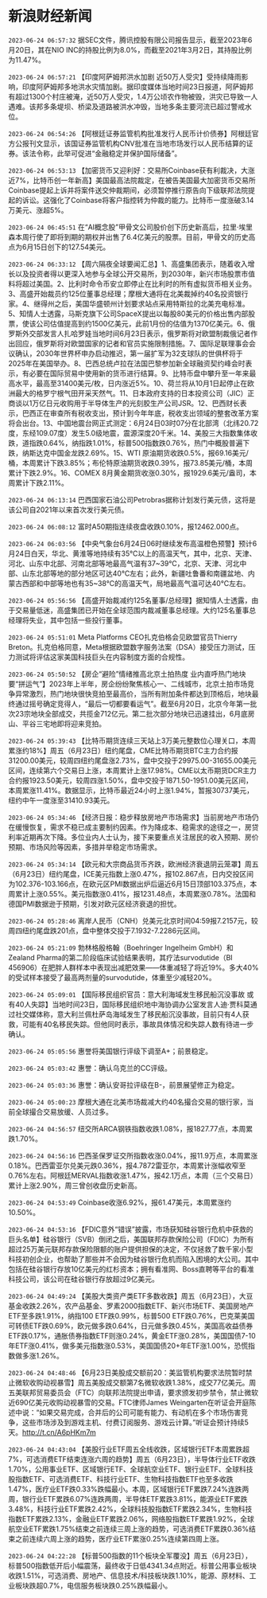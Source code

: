 # 新浪财经新闻
`2023-06-24 06:57:32` 据SEC文件，腾讯控股有限公司报告显示，截至2023年6月20日，其在NIO INC的持股比例为8.0%，而截至2021年3月2日，其持股比例为11.47%。

`2023-06-24 06:57:21` 【印度阿萨姆邦洪水加剧 近50万人受灾】受持续降雨影响，印度阿萨姆邦多地洪水灾情加剧。据印度媒体当地时间23日报道，阿萨姆邦有超过1300个村庄被淹，近50万人受灾，1.4万公顷农作物被毁，洪灾已导致一人遇难。该邦多条堤坝、桥梁及道路被洪水冲毁，当地多条主要河流已超过警戒水位。

`2023-06-24 06:54:26` 【阿根廷证券监管机构批准发行人民币计价债券】阿根廷官方公报刊文显示，该国证券监管机构CNV批准在当地市场发行以人民币结算的证券。该法令称，此举可促进“金融稳定并保护国际储备”。

`2023-06-24 06:53:13` 【加密货币又迎利好：交易所Coinbase获有利裁决，大涨近7%，比特币创一年新高】美国最高法院裁定，在被告美国最大加密货币交易所Coinbase提起上诉并将案件送交仲裁期间，必须暂停推行原告向下级联邦法院提起的诉讼。这强化了Coinbase将客户指控转为仲裁的能力。比特币一度涨破3.14万美元、涨超5%。

`2023-06-24 06:45:51` 在“AI概念股”甲骨文公司股价创下历史新高后，拉里·埃里森本周行使了即将到期的期权并出售了6.4亿美元的股票。目前，甲骨文的历史高点为6月15日创下的127.54美元。

`2023-06-24 06:33:12` 【周六隔夜全球要闻汇总】1、高盛集团表示，随着收入增长以及投资者得以更深入地参与全球公开交易所，到2030年，新兴市场股票市值料将超过美国。2、比利时命令币安立即停止在比利时的所有虚拟货币相关业务。3、高盛开始裁员约125位董事总经理；摩根大通将在北美裁掉约40名投资银行家。4、继得州之后，美国华盛顿州计划要求站点采用特斯拉的北美充电标准。5、知情人士透露，马斯克旗下公司SpaceX提出以每股80美元的价格出售内部股票，使该公司估值提高到约1500亿美元，此前1月份的估值为1370亿美元。6、俄罗斯外交部发言人扎哈罗娃当地时间6月23日表示，俄罗斯将对欧盟制裁俄记者作出回应，俄罗斯将对欧盟国家的记者和官员实施限制措施。7、国际足联理事会会议确认，2030年世界杯申办启动推迟，第一届扩军为32支球队的世俱杯将于2025年在美国举办。8、巴西总统卢拉在法国巴黎参加新全球融资契约峰会时表示，有必要在国际贸易中使用新的货币进行结算。9、比特币盘中攀升至一年来最高水平，最高至31400美元/枚，日内涨近5%。10、荷兰将从10月1日起停止在欧洲最大的格罗宁根气田开采天然气。11、日本政府支持的日本投资公司（JIC）正商谈以1万亿日元收购用于半导体生产的光刻胶生产公司JSR。12、巴西财长表示，巴西正在审查所有税收支出，预计到今年年底，税收支出领域的整套改革方案将会出台。13、中国地震台网正式测定：6月24日03时07分在北部湾（北纬20.72度，东经109.07度）发生5.0级地震，震源深度20千米。14、美股三大指数集体收跌，道指跌0.64%，纳指跌1.01%，标普500指数跌0.76%，热门中概股普遍下跌，纳斯达克中国金龙跌2.69%。15、WTI 原油期货收跌0.5%，报69.16美元/桶，本周累计下跌3.85%；布伦特原油期货收跌0.39%，报73.85美元/桶，本周累计下跌2.9%。16、COMEX 8月黄金期货收涨0.30%，报1929.6美元/盎司，本周累计下跌2.11%。

`2023-06-24 06:13:14` 巴西国家石油公司Petrobras据称计划发行美元债，这将是该公司自2021年以来首次发行美元债。

`2023-06-24 06:08:12` 富时A50期指连续夜盘收跌0.10%，报12462.000点。

`2023-06-24 06:03:56` 【中央气象台6月24日06时继续发布高温橙色预警】预计6月24日白天，华北、黄淮等地持续有35℃以上的高温天气，其中，北京、天津、河北、山东中北部、河南北部等地最高气温有37~39℃，北京、天津、河北中部、山东北部等地的部分地区可达40℃左右；此外，新疆吐鲁番和南疆盆地、内蒙古西部和中部等地也有35~38℃的高温天气，局地最高气温可达40℃左右。

`2023-06-24 05:56:56` 【高盛开始裁减约125名董事/总经理】据知情人士透露，由于交易量低迷，高盛集团已开始在全球范围内裁减董事总经理。大约125名董事总经理将失业，其中包括一些投行董事。

`2023-06-24 05:51:01` Meta Platforms CEO扎克伯格会见欧盟官员Thierry Breton。扎克伯格同意，Meta根据欧盟数字服务法案（DSA）接受压力测试，压力测试将评估这家美国科技巨头在内容制度方面的合规性。

`2023-06-24 05:50:52` 【房企“避险”情绪推高北京土拍热度 业内直呼热门地块要“拼运气”】2023年上半年，房企纷纷聚焦核心一、二线城市，北京土拍市场竞争异常激烈，热门地块很快竞拍至最高价，当所有附加条件都达到顶格后，地块最终通过摇号确定竞得人，“最后一切都要看运气”。截至6月20日，北京今年第一批次23宗地块全部成交，共揽金712亿元。第二批次部分地块已迅速挂出，6月底房山、平谷三宅地即将迎来竞拍。

`2023-06-24 05:39:43` 【比特币期货连续三天站上3万美元整数位心理关口，本周累涨约18%】周五（6月23日）纽约尾盘，CME比特币期货BTC主力合约报31200.00美元，较周四纽约尾盘涨2.73%，盘中交投于29975.00-31655.00美元区间，连续第六个交易日上涨，本周累计上涨17.98%。CME以太币期货DCR主力合约报1923.50美元，较周四涨1.50%，盘中交投于1871.50-1951.00美元区间，本周累涨11.41%。数据显示，比特币最近24小时上涨1.94%，暂报30737美元，纽约中午一度涨至31410.93美元。

`2023-06-24 05:34:46` 【经济日报：稳步释放房地产市场需求】当前房地产市场仍在缓慢恢复，需求不稳已成主要制约因素。作为降成本、稳需求的途径之一，房贷利率近期再次下降。多位业内人士认为，接下来要重点关注居民的收入预期、房价预期、市场风险等因素，多措并举稳定市场需求。

`2023-06-24 05:34:14` 【欧元和大宗商品货币齐跌，欧洲经济衰退阴云笼罩】周五（6月23日）纽约尾盘，ICE美元指数上涨0.47%，报102.867点，日内交投区间为102.376-103.166点，在欧元区PMI数据出炉后逼近6月15日顶部103.375点，本周累计上涨0.55%。美元指数涨0.41%，报1231.48点，本周累涨0.78%。法国和德国PMI数据逊于预期，引发对欧元区经济衰退的担忧。

`2023-06-24 05:28:46` 离岸人民币（CNH）兑美元北京时间04:59报7.2157元，较周四纽约尾盘跌201点，盘中整体交投于7.1932-7.2286元区间。

`2023-06-24 05:21:09` 勃林格殷格翰（Boehringer Ingelheim GmbH）和Zealand Pharma的第二阶段临床试验结果表明，其疗法survodutide（BI 456906）在肥胖人群样本中表现出减肥效果——体重减轻了将近19%。多大40%的受试样本接受了最高两剂量的survodutide，体重至少减轻20%。

`2023-06-24 05:09:01` 【国际移民组织官员：意大利海域发生移民船沉没事故 或有40人失踪】当地时间23日，国际移民组织地中海协调办公室发言人迪·贾科莫通过社交媒体称，意大利兰佩杜萨岛海域发生了移民船沉没事故，目前只有4人获救，可能有40名移民失踪。但他同时表示，事故具体情况和失踪人数有待进一步确认。

`2023-06-24 05:05:56` 惠誉将美国银行评级下调至A+；前景稳定。

`2023-06-24 05:03:42` 惠誉：确认乌克兰的CC评级。

`2023-06-24 05:03:36` 惠誉：确认安哥拉评级在B-，前景展望修正为稳定。

`2023-06-24 05:00:23` 摩根大通在北美市场裁减大约40名撮合交易的银行家，当前全球撮合交易放缓、人员过多。

`2023-06-24 04:56:57` 纽交所ARCA钢铁指数收跌1.08%，报1827.77点，本周累跌1.70%。

`2023-06-24 04:56:16` 巴西圣保罗证交所指数收涨0.04%，报11.9万点，本周累涨0.18%。巴西雷亚尔兑美元跌0.36%，报4.7872雷亚尔，本周累计涨幅收窄至0.76%左右。阿根廷MERVAL指数收涨1.47%，报42.1万点，本周（三个交易日）累计上涨2.90%，周三曾创收盘历史新高。

`2023-06-24 04:53:49` Coinbase收涨6.92%，报61.47美元，本周累涨约10.50%。

`2023-06-24 04:53:16` 【FDIC意外“错误”披露，市场获知硅谷银行危机中获救的巨头名单】硅谷银行（SVB）倒闭之后，美国联邦存款保险公司（FDIC）为所有超过25万美元联邦存款保险限额的账户提供担保的决定，不仅拯救了数千家小型科技初创企业，也帮助了那些并不会因为硅谷银行危机而陷入困境的大公司。其中包括在硅谷银行存放10亿美元的红杉资本；拥有看准网、Boss直聘等平台的看准科技公司，该公司在硅谷银行存放超过9亿美元。

`2023-06-24 04:49:24` 【美股大类资产类ETF多数收跌】周五（6月23日），大豆基金收跌2.26%，农产品基金、罗素2000指数ETF、新兴市场ETF、美国房地产ETF至多跌1.91%，纳指100 ETF跌0.99%，标普500 ETF跌0.76%，巴克莱美国可转债ETF跌0.69%，欧元做多跌0.64%，日元做多跌0.45%，美国高收益债券ETF跌0.17%，通胀债券指数ETF则涨0.24%，黄金ETF涨0.28%，美国国债7-10年ETF涨0.41%，做多美元指数涨0.53%，美国国债20+年ETF涨1.00%，恐慌指数做多涨1.26%。

`2023-06-24 04:48:46` 【6月23日美股成交额前20：美监管机构要求法院暂时禁止微软收购动视暴雪】周五美股成交额第7名微软收跌1.38%，成交77亿美元。周五美联邦贸易委员会（FTC）向联邦法院提出申请，要求颁发初步禁令，禁止微软近690亿美元收购动视暴雪的交易。FTC律师James Weingarten在听证会开庭陈述中说：“如果交易完成，合并后的公司可能有能力、有动机在多个市场伤害竞争，这些市场涉及到游戏主机、付费订阅服务、游戏云计算。”听证会预计持续5天。http://t.cn/A6pHKm7m

`2023-06-24 04:43:04` 【美股行业ETF周五全线收跌，区域银行ETF本周累跌超7%，可选消费ETF结束连涨六周的趋势】周五（6月23日），半导体行业ETF收跌1.70%，公用事业ETF、区域银行ETF、全球航空业ETF、银行业ETF、全球科技股指数ETF、可选消费ETF、科技行业ETF、生物科技指数ETF也至多收跌1.47%，医疗业ETF跌0.33%跌幅最小。本周，区域银行ETF累跌7.24%连跌两周，银行业ETF累跌6.07%连跌两周，半导体ETF累跌3.81%，能源业ETF累跌3.48%，科技行业ETF累跌2.42%，全球科技股指数ETF累跌2.34%，生物科技指数ETF累跌2.13%，金融业ETF累跌2.06%，网络股指数ETF累跌1.92%，全球航空业ETF累跌1.75%结束之前连续三周上涨的趋势，可选消费ETF累跌0.36%结束之前连续六周上涨的趋势，医疗业ETF累涨0.25%连续第四周上涨。

`2023-06-24 04:22:28` 【标普500指数的11个板块全军覆没】周五（6月23日），标普500指数低开后小幅震荡，最终收于日低4341.34点附近。标普公用事业板块收跌1.51%，可选消费、房地产、信息技术/科技板块跌1.10%，能源、原材料、工业板块跌超0.7%，电信服务板块跌0.25%跌幅最小。

